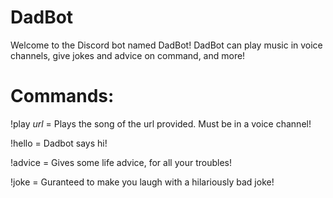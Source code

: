 # DadBot
Welcome to the Discord bot named DadBot! DadBot can play music in voice channels, give jokes and advice on command, and more!

# Commands:

!play _url_ = Plays the song of the url provided. Must be in a voice channel!

!hello = Dadbot says hi!

!advice = Gives some life advice, for all your troubles!

!joke = Guranteed to make you laugh with a hilariously bad joke!
